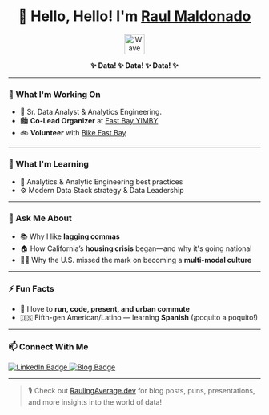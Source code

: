 <h1 align="center">👋 Hello, Hello! I'm <a href="https://raulingaverage.dev/home">Raul Maldonado</a></h1>

<p align="center">
  <img src="https://media.giphy.com/media/hvRJCLFzcasrR4ia7z/giphy.gif" width="40px" alt="Wave hand">
</p>

<p align="center">
  <b>✨ Data! ✨ Data! ✨ Data! ✨</b>
</p>

---

### 🔭 What I'm Working On

- 🎯 Sr. Data Analyst & Analytics Engineering.
- 🏙️ **Co-Lead Organizer** at [East Bay YIMBY](https://www.eastbayyimby.org/)
- 🚲 **Volunteer** with [Bike East Bay](https://bikeeastbay.org/)

---

### 🌱 What I'm Learning

- 🧠 Analytics & Analytic Engineering best practices  
- ⚙️ Modern Data Stack strategy & Data Leadership

---

### 💬 Ask Me About

- 📚 Why I like **lagging commas**
- 🏠 How California’s **housing crisis** began—and why it's going national
- 🚶‍♂️ Why the U.S. missed the mark on becoming a **multi-modal culture**

---

### ⚡ Fun Facts

- 🏃 I love to **run, code, present, and urban commute**
- 🇺🇸 Fifth-gen American/Latino — learning **Spanish** (¡poquito a poquito!)

---

### 📫 Connect With Me

<p>
  <a href="https://www.linkedin.com/in/raulm8/">
    <img src="https://img.shields.io/badge/LinkedIn-blue?style=for-the-badge&logo=linkedin&logoColor=white" alt="LinkedIn Badge">
  </a>
  <a href="https://raulingaverage.dev/">
    <img src="https://img.shields.io/badge/Blog-RaulingAverage.dev-7ebc59?style=for-the-badge&logo=hashnode&logoColor=white" alt="Blog Badge">
  </a>
</p>

---

> 🎙️ Check out [RaulingAverage.dev](https://raulingaverage.dev/) for blog posts, puns, presentations, and more insights into the world of data!
